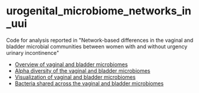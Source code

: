 # urogenital_microbiome_networks_in_uui
Code for analysis reported in "Network-based differences in the vaginal and bladder microbial communities between women with and without urgency urinary incontinence"


* [Overview of vaginal and bladder microbiomes](https://KarstensLab.github.io/urogenital_microbiome_networks_in_uui/Figs_1a_3a_microbiome_overview.html)
* [Alpha diversity of the vaginal and bladder microbiomes](https://KarstensLab.github.io/urogenital_microbiome_networks_in_uui/Figs_1b_3b_microbiome_overview.html)
* [Visualization of vaginal and bladder microbiomes](https://KarstensLab.github.io/urogenital_microbiome_networks_in_uui/Figs_2_4_network_analysis.html)
* [Bacteria shared across the vaginal and bladder microbiomes](https://KarstensLab.github.io/urogenital_microbiome_networks_in_uui/Fig_5_shared_genera.html)
